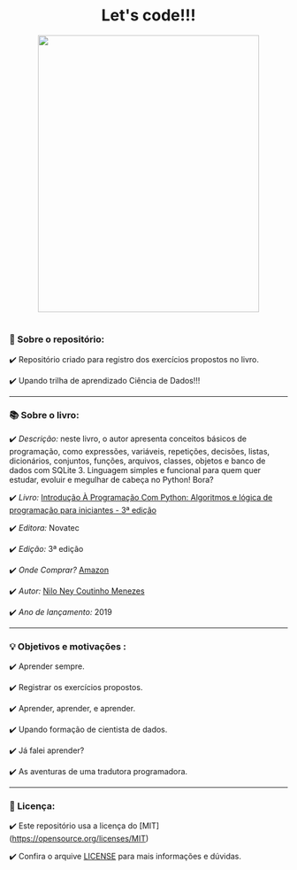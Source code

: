
<h1 align="center">   Let's code!!! </h1>  


<p align="center"> 
   <img width="400" height="500" src="https://user-images.githubusercontent.com/111368613/186660260-64ec32af-8294-40a6-aefc-58612e5c3c2a.png"
</p>

<h1 align="center">  </h1>  
 
                                    
<h3 align="left">   🚀 Sobre o repositório: </h3>  
✔️ Repositório criado para registro dos exercícios propostos no livro.

✔️ Upando trilha de aprendizado Ciência de Dados!!!
____

<h3 align="left">   📚 Sobre o livro: </h3>  

✔️ _Descrição:_ neste livro, o autor apresenta conceitos básicos de programação, como expressões, variáveis, repetições, decisões, listas, dicionários, conjuntos, funções, arquivos, classes, objetos e banco de dados com SQLite 3. Linguagem simples e funcional para quem quer estudar, evoluir e megulhar de cabeça no Python! Bora?

✔️ _Livro:_ [Introdução À Programação Com Python: Algoritmos e lógica de programação para iniciantes - 3ª edição](https://python.nilo.pro.br/index.html)

✔️ _Editora:_ Novatec

✔️ _Edição:_ 3ª edição

✔️ _Onde Comprar?_ [Amazon](https://www.amazon.com.br/Introdu%C3%A7%C3%A3o-Programa%C3%A7%C3%A3o-com-Python-Algoritmos/dp/8575227181/ref=sr_1_1?crid=5JQ8O083YYZ3&keywords=nilo+ney+coutinho+menezes&qid=1661428046&sprefix=nilo+ney%2Caps%2C191&sr=8-1)

✔️ _Autor:_ [Nilo Ney Coutinho Menezes](https://www.nilo.pro.br/)

✔️ _Ano de lançamento:_ 2019

____
<h3 align="left">   💡 Objetivos e motivações : </h3>  

✔️ Aprender sempre.

✔️ Registrar os exercícios propostos.

✔️ Aprender, aprender, e aprender.

✔️ Upando formação de cientista de dados.

✔️ Já falei aprender?

✔️ As aventuras de uma tradutora programadora.

___
<h3 align="left">   📃 Licença: </h3>  

✔️ Este repositório usa a licença do [MIT] (https://opensource.org/licenses/MIT)

✔️ Confira o arquive [LICENSE](https://docs.github.com/pt/repositories/managing-your-repositorys-settings-and-features/customizing-your-repository/licensing-a-repository#disclaimer) para mais informações e dúvidas.

